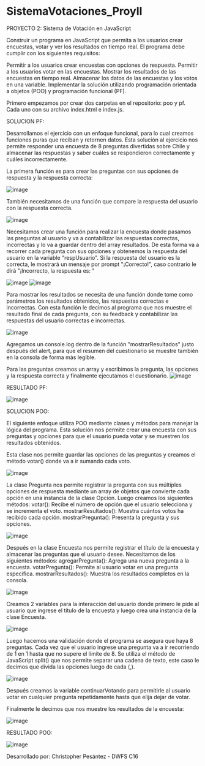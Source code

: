 # SistemaVotaciones_ProyII
PROYECTO 2: Sistema de Votación en JavaScript

Construir un programa en JavaScript que permita a los usuarios crear encuestas, votar y ver los resultados en tiempo real. El programa debe cumplir con los siguientes requisitos:

Permitir a los usuarios crear encuestas con opciones de respuesta.
Permitir a los usuarios votar en las encuestas.
Mostrar los resultados de las encuestas en tiempo real.
Almacenar los datos de las encuestas y los votos en una variable.
Implementar la solución utilizando programación orientada a objetos (POO) y programación funcional (PF).

Primero empezamos por crear dos carpetas en el repositorio: poo y pf. Cada uno con su archivo index.html e index.js.

SOLUCION PF:

Desarrollamos el ejercicio con un enfoque funcional, para lo cual creamos funciones puras que reciban y retornen datos. Esta solución al ejercicio nos permite responder una encuesta de 8 preguntas divertidas sobre Chile y almacenar las respuestas y saber cuáles se respondieron correctamente y cuáles incorrectamente. 

La primera función es para crear las preguntas con sus opciones de respuesta y la respuesta correcta:

![image](https://github.com/user-attachments/assets/1dddef3d-8d60-4855-baea-1c6724e3ba9f)

También necesitamos de una función que compare la respuesta del usuario con la respuesta correcta.

![image](https://github.com/user-attachments/assets/191dd543-f6c3-48b1-a67a-4cd20588c38c)

Necesitamos crear una función para realizar la encuesta donde pasamos las preguntas al usuario y va a contabilizar las respuestas correctas, incorrectas y lo va a guardar dentro del array resultados.
De esta forma va a recorrer cada pregunta con sus opciones y obtenemos la respuesta del usuario en la variable "respUsuario". 
Si la respuesta del usuario es la correcta, le mostrará un mensaje por prompt "¡Correcto!", caso contrario le dirá "¡Incorrecto, la respuesta es: " 

![image](https://github.com/user-attachments/assets/3a138a82-a69a-4855-99cd-40f21131e980)
![image](https://github.com/user-attachments/assets/370046e3-52d3-406d-b41d-1ca8ae232492)

Para mostrar los resultados se necesita de una función donde tome como parámetros los resultados obtenidos, las respuestas correctas e incorrectas. Con esta función le decimos al programa que nos muestre el resultado final de cada pregunta, con su feedback y contabilizar las respuestas del usuario correctas e incorrectas. 

![image](https://github.com/user-attachments/assets/19bcfb06-144d-41d9-9212-2136c70e8b36)

Agregamos un console.log dentro de la función "mostrarResultados" justo después del alert, para que el resumen del cuestionario se muestre también en la consola de forma más legible.

Para las preguntas creamos un array y escribimos la pregunta, las opciones y la respuesta correcta y finalmente ejecutamos el cuestionario.
![image](https://github.com/user-attachments/assets/7a1d70bc-4da3-487f-8f7a-de81da9f34f9)

RESULTADO PF: 

![image](https://github.com/user-attachments/assets/02c38443-38ae-4297-bfb2-06c7079d40d0)


SOLUCION POO:

El siguiente enfoque utiliza POO mediante clases y métodos para manejar la lógica del programa. 
Esta solución nos permite crear una encuesta con sus preguntas y opciones para que el usuario pueda votar y se muestren los resultados obtenidos.

Esta clase nos permite guardar las opciones de las preguntas y creamos el método votar() donde va a ir sumando cada voto.

![image](https://github.com/user-attachments/assets/f7d0a04e-d39f-4224-be30-94c57732d895)

La clase Pregunta nos permite registrar la pregunta con sus múltiples opciones de respuesta mediante un array de objetos que convierte cada opción en una instancia de la clase Opcion.
Luego creamos los siguientes métodos: 
votar(): Recibe el número de opción que el usuario selecciona y se incrementa el voto.
mostrarResultados(): Muestra cuántos votos ha recibido cada opción.
mostrarPregunta(): Presenta la pregunta y sus opciones.

![image](https://github.com/user-attachments/assets/cc8a2fcd-6bba-4431-84e3-0842ba79e416)

Después en la clase Encuesta nos permite registrar el título de la encuesta y almacenar las preguntas que el usuario desee. 
Necesitamos de los siguientes métodos:
agregarPregunta(): Agrega una nueva pregunta a la encuesta.
votarPregunta(): Permite al usuario votar en una pregunta específica.
mostrarResultados(): Muestra los resultados completos en la consola.

![image](https://github.com/user-attachments/assets/6cabcd19-d179-413d-bf8e-954e230bfda3)

Creamos 2 variables para la interacción del usuario donde primero le pide al usuario que ingrese el título de la encuesta y luego crea una instancia de la clase Encuesta.

![image](https://github.com/user-attachments/assets/a402a3f9-662d-49d9-946f-97758f855e50)

Luego hacemos una validación donde el programa se asegura que haya 8 preguntas. Cada vez que el usuario ingrese una pregunta va a ir recorriendo de 1 en 1 hasta que no supere el límite de 8. Se utiliza el método de JavaScript split() que nos permite separar una cadena de texto, este caso le decimos que divida las opciones luego de cada (,).

![image](https://github.com/user-attachments/assets/8b5236e9-7007-4783-be98-87c000cd1b28)

Después creamos la variable continuarVotando para permitirle al usuario votar en cualquier pregunta repetidamente hasta que elija dejar de votar.

Finalmente le decimos que nos muestre los resultados de la encuesta:

![image](https://github.com/user-attachments/assets/dc049ec0-ed95-4f9e-99e2-8ed04526f775)

RESULTADO POO:

![image](https://github.com/user-attachments/assets/ded95f91-94ec-4afa-ae1a-2227c70433f2)

Desarrollado por: Christopher Pesántez - DWFS C16
